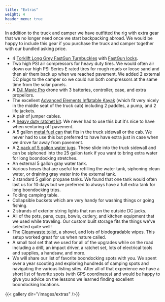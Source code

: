 ```yaml
---
title: "Extras"
weight: 4
header_menu: true
---
```


In addition to the truck and camper we have outfitted the rig with extra gear that we no longer need once we start backpacking abroad. We would be happy to include this gear if you purchase the truck and camper together with our bundled asking price.

- 4 [Torklift Long Grey FastGun Turnbuckles](https://www.amazon.com/dp/B002SSIDUQ) with [FastGun locks](https://www.amazon.com/Torklift-S9500-FastGun-Lock-Set/dp/B002QH0DH0/).
- Two high PSI air compressors for heavy duty tires. We would often air down our high PSI Series E rated tires for rough roads or loose sand and then air them back up when we reached pavement. We added 2 external DC plugs to the camper so we could run both compressors at the same time from the solar panels.
- A [DJI Mavic Pro](https://www.amazon.com/DJI-Mavic-Collapsible-Quadcopter-Bundle/dp/B01LY287P9/) drone with 3 batteries, controller, case, and extra propellors.
- The excellent [Advanced Elements Inflatable Kayak](https://www.amazon.com/gp/product/B000J2O5VE/) (which fit very nicely in the middle seat of the truck cab) including 2 paddles, a pump, and 2 life jackets.
- A pair of jumper cables.
- A [heavy duty ratchet kit](https://www.amazon.com/gp/product/B016W351AW/ref=ppx_yo_dt_b_search_asin_title?ie=UTF8&psc=1). We never had to use this but it's nice to have when venturing off pavement.
- A 5 gallon [metal fuel can](https://www.amazon.com/gp/product/B008Y4FSTM/ref=ppx_yo_dt_b_search_asin_title?ie=UTF8&th=1) that fits in the truck sidewall or the cab. We never had to use this but preferred to have have extra just in case when we drove far away from pavement.
- A [2 pack of 5 gallon water jugs](https://www.amazon.com/gp/product/B07HQZWH5P/ref=ppx_yo_dt_b_search_asin_title?ie=UTF8&psc=1). These slide into the truck sidewall and can be siphoned into the 25 gallon tank if you want to bring extra water for long boondocking stretches.
- An external 5 gallon gray water tank.
- Various hoses that are useful for refilling the water tank, siphoning clean water, or draining gray water into the external tank.
- 2 standard 5 gallon propane tanks. We found that one tank would often last us for 10 days but we preferred to always have a full extra tank for long boondocking trips.
- Folding camping table.
- Collapsible buckets which are very handy for washing things or going fishing.
- 2 strands of exterior string lights that run on the outside DC jacks.
- All of the pots, pans, cups, bowls, cutlery, and kitchen equipment that we used while traveling. Our custom built storage fits the things we've selected quite well!
- The [Cleanwaste toilet](https://cleanwaste.com/products/go-anywhere-portable-toilet-the-pett), a shovel, and lots of biodegradable wipes. This setup worked great for us when nature called.
- A small tool set that we used for all of the upgrades while on the road including a drill, an impact driver, a ratchet set, lots of electrical tools and supplies, a handsaw, and more.
- We will share our list of favorite boondocking spots with you. We spent over a year scouting and exploring hundreds of camping spots and navigating the various listing sites. After all of that experience we have a short list of favorite spots (with GPS coordinates) and would be happy to give you advice on the lessons we learned finding excellent boondocking locations.

{{< gallery dir="/images/extras" />}}
